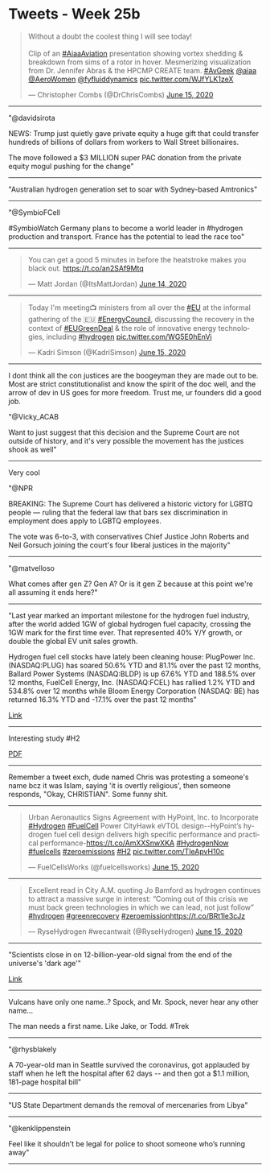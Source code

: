 # Tweets - Week 25b

<blockquote class="twitter-tweet"><p lang="en" dir="ltr">Without a doubt the coolest thing I will see today!<br><br>Clip of an <a href="https://twitter.com/hashtag/AiaaAviation?src=hash&amp;ref_src=twsrc%5Etfw">#AiaaAviation</a> presentation showing vortex shedding &amp; breakdown from sims of a rotor in hover. Mesmerizing visualization from Dr. Jennifer Abras &amp; the HPCMP CREATE team. <a href="https://twitter.com/hashtag/AvGeek?src=hash&amp;ref_src=twsrc%5Etfw">#AvGeek</a> <a href="https://twitter.com/aiaa?ref_src=twsrc%5Etfw">@aiaa</a> <a href="https://twitter.com/AeroWomen?ref_src=twsrc%5Etfw">@AeroWomen</a> <a href="https://twitter.com/fyfluiddynamics?ref_src=twsrc%5Etfw">@fyfluiddynamics</a> <a href="https://t.co/WJfYLK1zeX">pic.twitter.com/WJfYLK1zeX</a></p>&mdash; Christopher Combs (@DrChrisCombs) <a href="https://twitter.com/DrChrisCombs/status/1272551523600478209?ref_src=twsrc%5Etfw">June 15, 2020</a></blockquote> <script async src="https://platform.twitter.com/widgets.js" charset="utf-8"></script>

---

"@davidsirota

NEWS: Trump just quietly gave private equity a huge gift that could
transfer hundreds of billions of dollars from workers to Wall Street
billionaires.

The move followed a $3 MILLION super PAC donation from the private
equity mogul pushing for the change"

---

"Australian hydrogen generation set to soar with Sydney-based Amtronics"

---

"@SymbioFCell

\#SymbioWatch Germany plans to become a world leader in #hydrogen
production and transport. France has the potential to lead the race
too"

---

<blockquote class="twitter-tweet"><p lang="en" dir="ltr">You can get a good 5 minutes in before the heatstroke makes you black out. <a href="https://t.co/an2SAf9Mtq">https://t.co/an2SAf9Mtq</a></p>&mdash; Matt Jordan (@ItsMattJordan) <a href="https://twitter.com/ItsMattJordan/status/1272308757876310019?ref_src=twsrc%5Etfw">June 14, 2020</a></blockquote> <script async src="https://platform.twitter.com/widgets.js" charset="utf-8"></script>

---

<blockquote class="twitter-tweet"><p lang="en" dir="ltr">Today I&#39;m meeting📺 ministers from all over the <a href="https://twitter.com/hashtag/EU?src=hash&amp;ref_src=twsrc%5Etfw">#EU</a> at the informal gathering of the 🇪🇺 <a href="https://twitter.com/hashtag/EnergyCouncil?src=hash&amp;ref_src=twsrc%5Etfw">#EnergyCouncil</a>, discussing the recovery in the context of <a href="https://twitter.com/hashtag/EUGreenDeal?src=hash&amp;ref_src=twsrc%5Etfw">#EUGreenDeal</a> &amp; the role of innovative energy technologies, including <a href="https://twitter.com/hashtag/hydrogen?src=hash&amp;ref_src=twsrc%5Etfw">#hydrogen</a> <a href="https://t.co/WG5E0hEnVi">pic.twitter.com/WG5E0hEnVi</a></p>&mdash; Kadri Simson (@KadriSimson) <a href="https://twitter.com/KadriSimson/status/1272437083454537728?ref_src=twsrc%5Etfw">June 15, 2020</a></blockquote> <script async src="https://platform.twitter.com/widgets.js" charset="utf-8"></script>

---

I dont think all the con justices are the boogeyman they are made out
to be. Most are strict constitutionalist and know the spirit of the
doc well, and the arrow of dev in US goes for more freedom. Trust me,
ur founders did a good job.

"@Vicky_ACAB

Want to just suggest that this decision and the Supreme Court are not
outside of history, and it's very possible the movement has the
justices shook as well"

---

Very cool

"@NPR

BREAKING: The Supreme Court has delivered a historic victory for LGBTQ
people — ruling that the federal law that bars sex discrimination in
employment does apply to LGBTQ employees.

The vote was 6-to-3, with conservatives Chief Justice John Roberts and
Neil Gorsuch joining the court's four liberal justices in the
majority"

---

"@matvelloso

What comes after gen Z? Gen A? Or is it gen Z because at this point
we're all assuming it ends here?"

---

"Last year marked an important milestone for the hydrogen fuel
industry, after the world added 1GW of global hydrogen fuel capacity,
crossing the 1GW mark for the first time ever. That represented 40%
Y/Y growth, or double the global EV unit sales growth.

Hydrogen fuel cell stocks have lately been cleaning house: PlugPower
Inc. (NASDAQ:PLUG) has soared 50.6% YTD and 81.1% over the past 12
months, Ballard Power Systems (NASDAQ:BLDP) is up 67.6% YTD and 188.5%
over 12 months, FuelCell Energy, Inc. (NASDAQ:FCEL) has rallied 1.2%
YTD and 534.8% over 12 months while Bloom Energy Corporation (NASDAQ:
BE) has returned 16.3% YTD and -17.1% over the past 12 months"

[Link](https://oilprice.com/Alternative-Energy/Fuel-Cells/Hydrogen-Fuel-Economy-Is-Finally-Going-Mainstream.html)

---

Interesting study \#H2

[PDF](https://cafcp.org/sites/default/files/Roadmap-for-Deployment-and-Buildout-of-RH2-UCI-CEC-June-2020.pdf)

---

Remember a tweet exch, dude named Chris was protesting a someone's
name bcz it was Islam, saying 'it is overtly religious', then someone
responds, "Okay, CHRISTIAN". Some funny shit.

---

<blockquote class="twitter-tweet"><p lang="en" dir="ltr">Urban Aeronautics Signs Agreement with HyPoint, Inc. to Incorporate <a href="https://twitter.com/hashtag/Hydrogen?src=hash&amp;ref_src=twsrc%5Etfw">#Hydrogen</a> <a href="https://twitter.com/hashtag/FuelCell?src=hash&amp;ref_src=twsrc%5Etfw">#FuelCell</a> Power CityHawk eVTOL design--HyPoint’s hydrogen fuel cell design delivers high specific performance and practical performance-<a href="https://t.co/AmXXSnwXKA">https://t.co/AmXXSnwXKA</a> <a href="https://twitter.com/hashtag/HydrogenNow?src=hash&amp;ref_src=twsrc%5Etfw">#HydrogenNow</a> <a href="https://twitter.com/hashtag/fuelcells?src=hash&amp;ref_src=twsrc%5Etfw">#fuelcells</a> <a href="https://twitter.com/hashtag/zeroemissions?src=hash&amp;ref_src=twsrc%5Etfw">#zeroemissions</a> <a href="https://twitter.com/hashtag/H2?src=hash&amp;ref_src=twsrc%5Etfw">#H2</a> <a href="https://t.co/TleApvH10c">pic.twitter.com/TleApvH10c</a></p>&mdash; FuelCellsWorks (@fuelcellsworks) <a href="https://twitter.com/fuelcellsworks/status/1272412773859782657?ref_src=twsrc%5Etfw">June 15, 2020</a></blockquote> <script async src="https://platform.twitter.com/widgets.js" charset="utf-8"></script>

---

<blockquote class="twitter-tweet"><p lang="en" dir="ltr">Excellent read in City A.M. quoting Jo Bamford as hydrogen continues to attract a massive surge in interest: “Coming out of this crisis we must back green technologies in which we can lead, not just follow” <a href="https://twitter.com/hashtag/hydrogen?src=hash&amp;ref_src=twsrc%5Etfw">#hydrogen</a> <a href="https://twitter.com/hashtag/greenrecovery?src=hash&amp;ref_src=twsrc%5Etfw">#greenrecovery</a> <a href="https://twitter.com/hashtag/zeroemission?src=hash&amp;ref_src=twsrc%5Etfw">#zeroemission</a><a href="https://t.co/BRt1le3cJz">https://t.co/BRt1le3cJz</a></p>&mdash; RyseHydrogen #wecantwait (@RyseHydrogen) <a href="https://twitter.com/RyseHydrogen/status/1272420014272974850?ref_src=twsrc%5Etfw">June 15, 2020</a></blockquote> <script async src="https://platform.twitter.com/widgets.js" charset="utf-8"></script>

---

"Scientists close in on 12-billion-year-old signal from the end of the universe's 'dark age'"

[Link](https://www.phys.org/news/2020-06-scientists-billion-year-old-universe-dark-age.amp)

---

Vulcans have only one name..? Spock, and Mr. Spock, never hear any
other name...

The man needs a first name. Like Jake, or Todd. \#Trek 

---

"@rhysblakely

A 70-year-old man in Seattle survived the coronavirus, got applauded
by staff when he left the hospital after 62 days -- and then got a
$1.1 million, 181-page hospital bill"

---

"US State Department demands the removal of mercenaries from Libya"

---

"@kenklippenstein

Feel like it shouldn’t be legal for police to shoot someone who’s running away"

---
